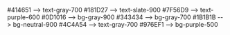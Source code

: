 <!-- Color -->
#414651 --> text-gray-700
#181D27 --> text-slate-900
#7F56D9 --> text-purple-600
#0D1016 --> bg-gray-900
#343434 --> bg-gray-700
#1B1B1B --> bg-neutral-900
#4C4A54 --> text-gray-700
#976EF1 --> bg-purple-500
